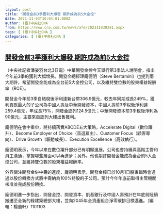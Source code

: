 ```yaml
---
layout: post
title: "開發金前3季獲利大爆發 期許成為前5大金控"
date: 2021-11-03T10:04:01.000Z
author: (臺)中央社CNA
from: https://www.cna.com.tw/news/afe/202111030281.aspx
tags: [ (臺)中央社CNA ]
categories: [ (臺)中央社CNA ]
---
```

<!--1635933841000-->
[開發金前3季獲利大爆發 期許成為前5大金控](https://www.cna.com.tw/news/afe/202111030281.aspx)
------

<div>
<div></div><div><p>（中央社記者潘姿羽台北3日電）中華開發金控今天舉行第3季法人說明會，指出今年前3季的獲利大幅增長。開發金總經理龐德明（Steve Bertamini）也提到兩大期許，希望開發金能成為全台前5大金控公司，以及維持雙位數的股東權益報酬率（ROE）。</p><p>開發金今年前3季自結稅後淨利達新台幣306.9億元，較去年同期成長249%，獲利貢獻最大的子公司為中國人壽及中華開發資本，中國人壽前3季稅後淨利達259.4億元，年成長75%，開發金認列124.5億元；中華開發資本前3季稅後淨利為90億元，主要來自認列大樓出售獲利。</p><p>龐德明在會中重申，將持續落實ABCDE五大策略，Accelerate Digital（數位躍升）、Become Employer of Choice（首選雇主）、Customer Focus（顧客導向）、Drive Growth（驅動成長）、Execution Excellence（高效執行）。</p><p>龐德明表示，今年以來在數位躍升部分已有明顯進展，公司也會持續與高階主管和員工溝通，掌握哪些層面可以再進步；另外，他也期許開發金能成為全台前5大金控公司，並維持雙位數的股東權益報酬率。</p><p>外界關注開發金併中壽的進度，龐德明表示，開發金控已於10月1日股東臨時會通過以股份轉換方式將中壽納為100%持股的子公司，預計今年年底前取得主管機關核准並完成股份轉換。</p><p>龐德明進一步指出，開發金控、開發資本、凱基銀行及中國人壽預計在年底前陸續搬遷至全新的綠建築總部大樓，並向2045年全資產組合淨零碳排目標邁進。（編輯：楊蘭軒）1101103</p></div>
</div>
